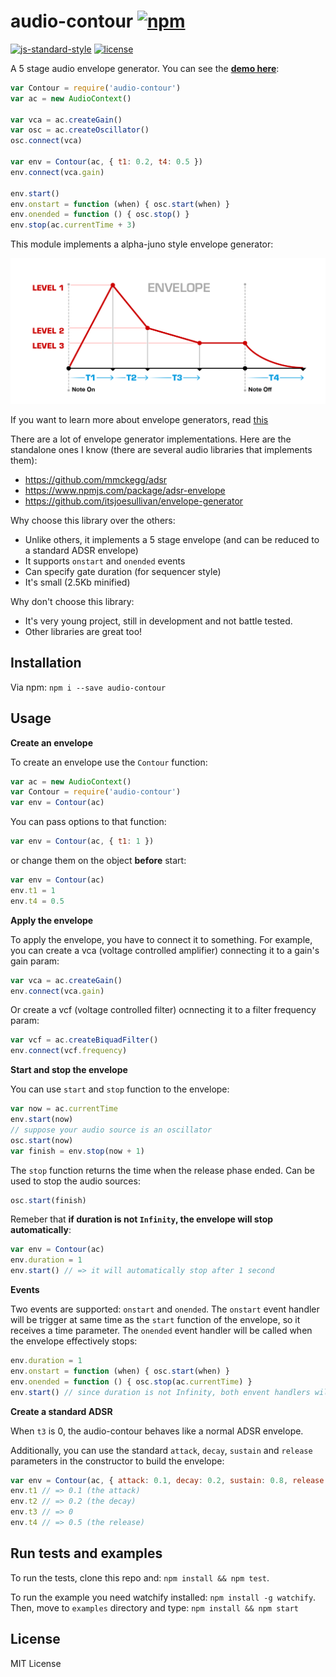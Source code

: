 # audio-contour [![npm](https://img.shields.io/npm/v/audio-contour.svg?style=flat-square)](https://www.npmjs.com/package/audio-contour)

[![js-standard-style](https://img.shields.io/badge/code%20style-standard-brightgreen.svg?style=flat-square)](https://github.com/feross/standard) [![license](https://img.shields.io/npm/l/audio-contour.svg?style=flat-square)](https://www.npmjs.com/package/audio-contour)

A 5 stage audio envelope generator. You can see the **[demo here](https://danigb.github.io/audio-contour/example)**:

```js
var Contour = require('audio-contour')
var ac = new AudioContext()

var vca = ac.createGain()
var osc = ac.createOscillator()
osc.connect(vca)

var env = Contour(ac, { t1: 0.2, t4: 0.5 })
env.connect(vca.gain)

env.start()
env.onstart = function (when) { osc.start(when) }
env.onended = function () { osc.stop() }
env.stop(ac.currentTime + 3)
```

This module implements a alpha-juno style envelope generator:

![Envelope Diagram from audiorealism.se](env.png?raw=true)

If you want to learn more about envelope generators, read [this](https://github.com/micjamking/synth-secrets/blob/master/part-8.md)

There are a lot of envelope generator implementations. Here are the standalone ones I know (there are several audio libraries that implements them):

- https://github.com/mmckegg/adsr
- https://www.npmjs.com/package/adsr-envelope
- https://github.com/itsjoesullivan/envelope-generator

Why choose this library over the others:

- Unlike others, it implements a 5 stage envelope (and can be reduced to a standard ADSR envelope)
- It supports `onstart` and `onended` events
- Can specify gate duration (for sequencer style)
- It's small (2.5Kb minified)

Why don't choose this library:

- It's very young project, still in development and not battle tested.
- Other libraries are great too!

## Installation

Via npm: `npm i --save audio-contour`

## Usage

**Create an envelope**

To create an envelope use the `Contour` function:

```js
var ac = new AudioContext()
var Contour = require('audio-contour')
var env = Contour(ac)
```

You can pass options to that function:

```js
var env = Contour(ac, { t1: 1 })
```

or change them on the object **before** start:

```js
var env = Contour(ac)
env.t1 = 1
env.t4 = 0.5
```

**Apply the envelope**

To apply the envelope, you have to connect it to something. For example, you can create a vca (voltage controlled amplifier) connecting it to a gain's gain param:

```js
var vca = ac.createGain()
env.connect(vca.gain)
```

Or create a vcf (voltage controlled filter) ocnnecting it to a filter frequency param:

```js
var vcf = ac.createBiquadFilter()
env.connect(vcf.frequency)
```

**Start and stop the envelope**

You can use `start` and `stop` function to the envelope:

```js
var now = ac.currentTime
env.start(now)
// suppose your audio source is an oscillator
osc.start(now)
var finish = env.stop(now + 1)
```

The `stop` function returns the time when the release phase ended. Can be used to stop the audio sources:

```js
osc.start(finish)
```

Remeber that **if duration is not `Infinity`, the envelope will stop automatically**:

```js
var env = Contour(ac)
env.duration = 1
env.start() // => it will automatically stop after 1 second
```

**Events**

Two events are supported: `onstart` and `onended`. The `onstart` event handler will be trigger at same time as the `start` function of the envelope, so it receives a time parameter. The `onended` event handler will be called when the envelope effectively stops:

```js
env.duration = 1
env.onstart = function (when) { osc.start(when) }
env.onended = function () { osc.stop(ac.currentTime) }
env.start() // since duration is not Infinity, both envent handlers will be called
```

**Create a standard ADSR**

When `t3` is 0, the audio-contour behaves like a normal ADSR envelope.

Additionally, you can use the standard `attack`, `decay`, `sustain` and `release` parameters in the constructor to build the envelope:

```js
var env = Contour(ac, { attack: 0.1, decay: 0.2, sustain: 0.8, release: 0.5 })
env.t1 // => 0.1 (the attack)
env.t2 // => 0.2 (the decay)
env.t3 // => 0
env.t4 // => 0.5 (the release)
```

## Run tests and examples

To run the tests, clone this repo and: `npm install && npm test`.

To run the example you need watchify installed: `npm install -g watchify`. Then, move to `examples` directory and type: `npm install && npm start`


## License

MIT License
